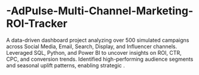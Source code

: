 # -AdPulse-Multi-Channel-Marketing-ROI-Tracker
A data-driven dashboard project analyzing over 500 simulated campaigns across Social Media, Email, Search, Display, and Influencer channels. Leveraged SQL, Python, and Power BI to uncover insights on ROI, CTR, CPC, and conversion trends. Identified high-performing audience segments and seasonal uplift patterns, enabling strategic .
